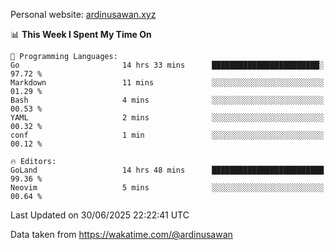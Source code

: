 Personal website: [ardinusawan.xyz](https://ardinusawan.xyz)

<!--START_SECTION:waka-->
📊 **This Week I Spent My Time On** 

```text
💬 Programming Languages: 
Go                       14 hrs 33 mins      ████████████████████████░   97.72 % 
Markdown                 11 mins             ░░░░░░░░░░░░░░░░░░░░░░░░░   01.29 % 
Bash                     4 mins              ░░░░░░░░░░░░░░░░░░░░░░░░░   00.53 % 
YAML                     2 mins              ░░░░░░░░░░░░░░░░░░░░░░░░░   00.32 % 
conf                     1 min               ░░░░░░░░░░░░░░░░░░░░░░░░░   00.12 % 

🔥 Editors: 
GoLand                   14 hrs 48 mins      █████████████████████████   99.36 % 
Neovim                   5 mins              ░░░░░░░░░░░░░░░░░░░░░░░░░   00.64 % 
```


 Last Updated on 30/06/2025 22:22:41 UTC
<!--END_SECTION:waka-->
Data taken from https://wakatime.com/@ardinusawan
